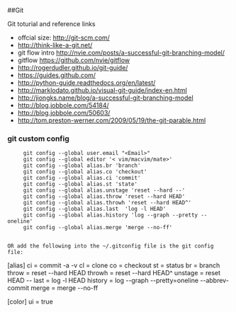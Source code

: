##Git 

Git toturial and reference links

- offcial size: <http://git-scm.com/>
- <http://think-like-a-git.net/>
- git flow intro <http://nvie.com/posts/a-successful-git-branching-model/>
- gitflow <https://github.com/nvie/gitflow>
- <http://rogerdudler.github.io/git-guide/>
- <https://guides.github.com/>
- <http://python-guide.readthedocs.org/en/latest/>
- <http://marklodato.github.io/visual-git-guide/index-en.html>
- <http://jiongks.name/blog/a-successful-git-branching-model>
- <http://blog.jobbole.com/54184/>
- <http://blog.jobbole.com/50603/>
- <http://tom.preston-werner.com/2009/05/19/the-git-parable.html>

### git custom config
 
 ```  git config --global user.name "<User Name>"
      git config --global user.email "<Email>"
      git config --global editor '< vim/macvim/mate>'
      git config --global alias.br 'branch'
      git config --global alias.co 'checkout'
      git config --global alias.ci 'commit'
      git config --global alias.st 'state'
      git config --global alias.unstage 'reset --hard --'
      git config --global alias.throw 'reset --hard HEAD'
      git config --global alias.throwh 'reset --hard HEAD^'
      git config --global alias.last  'log -l HEAD'
      git config --global alias.history 'log --graph --pretty --oneline'
      git config --global alias.merge 'merge --no-ff'
      

OR add the following into the ~/.gitconfig file is the git config file:
```
[alias]
  ci = commit -a -v
  cl = clone
  co = checkout
  st = status
  br = branch
  throw = reset --hard HEAD
  throwh = reset --hard HEAD^
  unstage = reset HEAD --
  last = log -l HEAD
  history = log --graph --pretty=oneline --abbrev-commit
  merge = merge --no-ff
  
[color]
  ui = true
```
